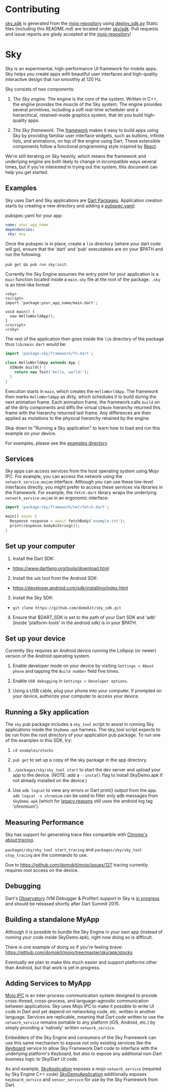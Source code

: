 Contributing
============

[sky_sdk](https://github.com/domokit/sky_sdk) is generated from the
[mojo repository](https://github.com/domokit/mojo) using
[deploy_sdk.py](https://github.com/domokit/mojo/blob/master/sky/tools/deploy_sdk.py)
Static files (including this README.md) are located under
[sky/sdk](https://github.com/domokit/mojo/tree/master/sky/sdk).  Pull
requests and issue reports are glady accepted at the
[mojo repository](https://github.com/domokit/mojo)!

Sky
===

Sky is an experimental, high-performance UI framework for mobile apps. Sky helps
you create apps with beautiful user interfaces and high-quality interactive
design that run smoothly at 120 Hz.

Sky consists of two components:

1. *The Sky engine.* The engine is the core of the system. Written in C++, the
   engine provides the muscle of the Sky system. The engine provides
   several primitives, including a soft real-time scheduler and a hierarchical,
   retained-mode graphics system, that let you build high-quality apps.

2. *The Sky framework.* The [framework](packages/sky/lib/framework) makes it
   easy to build apps using Sky by providing familiar user interface widgets,
   such as buttons, infinite lists, and animations, on top of the engine using
   Dart. These extensible components follow a functional programming style
   inspired by [React](http://facebook.github.io/react/).

We're still iterating on Sky heavily, which means the framework and underlying
engine are both likely to change in incompatible ways several times, but if
you're interested in trying out the system, this document can help you get
started.

Examples
--------

Sky uses Dart and Sky applications are
[Dart Packages](https://www.dartlang.org/docs/tutorials/shared-pkgs/).
Application creation starts by creating a new directory and
adding a [pubspec.yaml](https://www.dartlang.org/tools/pub/pubspec.html):

 pubspec.yaml for your app:
```yaml
name: your_app_name
dependencies:
 sky: any
```

Once the pubspec is in place, create a `lib` directory (where your dart code
will go), ensure that the 'dart' and 'pub' executables are on your $PATH and
run the following:

`pub get && pub run sky:init`.

Currently the Sky Engine assumes the entry point for your application is a
`main` function located inside a `main.sky` file at the root of the package.
`.sky` is an html-like format:
```
<sky>
<script>
import 'package:your_app_name/main.dart';

void main() {
  new HelloWorldApp();
}
</script>
</sky>
```

The rest of the application then goes inside the `lib` directory of the package
thus `lib/main.dart` would be:

```dart
import 'package:sky/framework/fn.dart';

class HelloWorldApp extends App {
  UINode build() {
    return new Text('Hello, world!');
  }
}
```

Execution starts in `main`, which creates the `HelloWorldApp`. The framework
then marks `HelloWorldApp` as dirty, which schedules it to build during the next
animation frame. Each animation frame, the framework calls `build` on all the
dirty components and diffs the virtual `UINode` hierarchy returned this frame
with the hierarchy returned last frame. Any differences are then applied as
mutations to the physical hierarchy retained by the engine.

Skip down to "Running a Sky application" to learn how to load and run this
example on your device.

For examples, please see the [examples directory](examples/).

Services
--------

Sky apps can access services from the host operating system using Mojo IPC. For
example, you can access the network using the `network_service.mojom` interface.
Although you can use these low-level interfaces directly, you might prefer to
access these services via libraries in the framework. For example, the
`fetch.dart` library wraps the underlying `network_service.mojom` in an
ergonomic interface:

```dart
import 'package:sky/framework/net/fetch.dart';

main() async {
  Response response = await fetchBody('example.txt');
  print(response.bodyAsString());
}
```

Set up your computer
--------------------

1. Install the Dart SDK:
  - https://www.dartlang.org/tools/download.html

2. Install the ``adb`` tool from the Android SDK:
  - https://developer.android.com/sdk/installing/index.html

3. Install the Sky SDK:
  - ``git clone https://github.com/domokit/sky_sdk.git``

4. Ensure that $DART_SDK is set to the path of your Dart SDK and 'adb'
   (inside 'platform-tools' in the android sdk) is in your $PATH.

Set up your device
------------------

Currently Sky requires an Android device running the Lollipop (or newer) version
of the Android operating system.

1. Enable developer mode on your device by visiting ``Settings > About phone``
   and tapping the ``Build number`` field five times.

2. Enable ``USB debugging`` in ``Settings > Developer options``.

3. Using a USB cable, plug your phone into your computer. If prompted on your
   device, authorize your computer to access your device.

Running a Sky application
-------------------------

The `sky` pub package includes a `sky_tool` script to assist in running
Sky applications inside the `SkyDemo.apk` harness.  The sky_tool script expects
to be run from the root directory of your application pub package.  To run
one of the examples in this SDK, try:

1. ``cd examples/stocks``

2. ``pub get`` to set up a copy of the sky package in the app directory.

3. ``./packages/sky/sky_tool start`` to start the dev server and upload your
   app to the device.
   (NOTE: add a ``--install`` flag to install SkyDemo.apk if not already
   installed on the device.)

4. Use ``adb logcat`` to view any errors or Dart print() output from the app.
   ``adb logcat -s chromium`` can be used to filter only adb messages from
   `SkyDemo.apk` (which for
   [legacy reasons](https://github.com/domokit/mojo/issues/129) still uses the
   android log tag 'chromium').

Measuring Performance
---------------------

Sky has support for generating trace files compatible with
[Chrome's about:tracing](https://www.chromium.org/developers/how-tos/trace-event-profiling-tool).

`packages/sky/sky_tool start_tracing` and `packages/sky/sky_tool stop_tracing`
are the commands to use.

Due to https://github.com/domokit/mojo/issues/127 tracing currently
requires root access on the device.

Debugging
---------

Dart's [Observatory](https://www.dartlang.org/tools/observatory/)
(VM Debugger & Profiler) support in Sky is
[in progress](https://codereview.chromium.org/1107803002) and should
be released shortly after Dart Summit 2015.

Building a standalone MyApp
---------------------------

Although it is possible to bundle the Sky Engine in your own app (instead of
running your code inside SkyDemo.apk), right now doing so is difficult.

There is one example of doing so if you're feeling brave:
https://github.com/domokit/mojo/tree/master/sky/apk/stocks

Eventually we plan to make this much easier and support platforms other than
Android, but that work is yet in progress.

Adding Services to MyApp
------------------------

[Mojo IPC](https://github.com/domokit/mojo) is an inter-process-communication
system designed to provide cross-thread, cross-process, and language-agnostic
communication between applications.  Sky uses Mojo IPC to make it possible
to write UI code in Dart and yet depend on networking code, etc. written in
another language.  Services are replicable, meaning that Dart code
written to use the `network_service` remains portable to any platform
(iOS, Android, etc.) by simply providing a 'natively' written `network_service`.

Embedders of the Sky Engine and consumers of the Sky Framework can use this
same mechanism to expose not only existing services like the
[Keyboard](https://github.com/domokit/mojo/blob/master/mojo/services/keyboard/public/interfaces/keyboard.mojom)
service to allow Sky Framework Dart code to interface with the underlying
platform's Keyboard, but also to expose any additional non-Dart business logic
to Sky/Dart UI code.

As and example, [SkyApplication](https://github.com/domokit/mojo/blob/master/sky/shell/org/domokit/sky/shell/SkyApplication.java)
exposes a mojo `network_service` (required by Sky Engine C++ code)
[SkyDemoApplication](https://github.com/domokit/mojo/blob/master/sky/apk/demo/org/domokit/sky/demo/SkyDemoApplication.java)
additionally exposes `keyboard_service` and `sensor_service` for use by the Sky
Framework from Dart.
